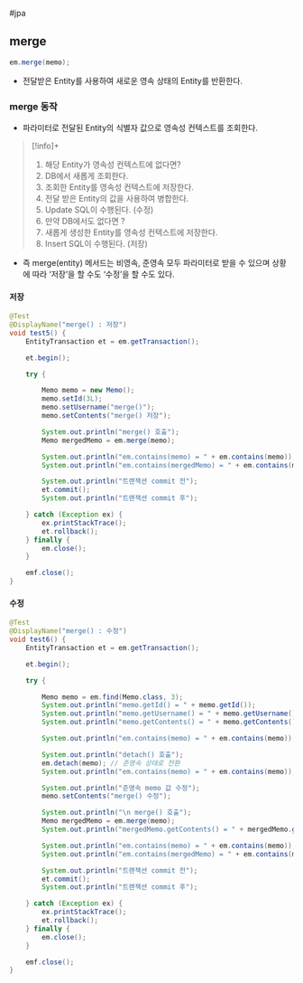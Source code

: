 #jpa 

## merge
```java
em.merge(memo);
```

+ 전달받은 Entity를 사용하여 새로운 영속 상태의 Entity를 반환한다.

### merge 동작
- 파라미터로 전달된 Entity의 식별자 값으로 영속성 컨텍스트를 조회한다.

> [!info]+ 
> 1. 해당 Entity가 영속성 컨텍스트에 없다면?
> 	1. DB에서 새롭게 조회한다.
> 	2. 조회한 Entity를 영속성 컨텍스트에 저장한다.
> 	3. 전달 받은 Entity의 값을 사용하여 병합한다.
> 	4. Update SQL이 수행된다. (수정)
> 2. 만약 DB에서도 없다면 ?
> 	1. 새롭게 생성한 Entity를 영속성 컨텍스트에 저장한다.
> 	2. Insert SQL이 수행된다. (저장)

+ 즉 merge(entity) 메서드는 비영속, 준영속 모두 파라미터로 받을 수 있으며 상황에 따라 ‘저장’을 할 수도 ‘수정’을 할 수도 있다.

#### 저장
```java
@Test
@DisplayName("merge() : 저장")
void test5() {
    EntityTransaction et = em.getTransaction();

    et.begin();

    try {

        Memo memo = new Memo();
        memo.setId(3L);
        memo.setUsername("merge()");
        memo.setContents("merge() 저장");

        System.out.println("merge() 호출");
        Memo mergedMemo = em.merge(memo);

        System.out.println("em.contains(memo) = " + em.contains(memo));
        System.out.println("em.contains(mergedMemo) = " + em.contains(mergedMemo));

        System.out.println("트랜잭션 commit 전");
        et.commit();
        System.out.println("트랜잭션 commit 후");

    } catch (Exception ex) {
        ex.printStackTrace();
        et.rollback();
    } finally {
        em.close();
    }

    emf.close();
}
```

#### 수정
```java
@Test
@DisplayName("merge() : 수정")
void test6() {
    EntityTransaction et = em.getTransaction();

    et.begin();

    try {

        Memo memo = em.find(Memo.class, 3);
        System.out.println("memo.getId() = " + memo.getId());
        System.out.println("memo.getUsername() = " + memo.getUsername());
        System.out.println("memo.getContents() = " + memo.getContents());

        System.out.println("em.contains(memo) = " + em.contains(memo));

        System.out.println("detach() 호출");
        em.detach(memo); // 준영속 상태로 전환
        System.out.println("em.contains(memo) = " + em.contains(memo));

        System.out.println("준영속 memo 값 수정");
        memo.setContents("merge() 수정");

        System.out.println("\n merge() 호출");
        Memo mergedMemo = em.merge(memo);
        System.out.println("mergedMemo.getContents() = " + mergedMemo.getContents());

        System.out.println("em.contains(memo) = " + em.contains(memo));
        System.out.println("em.contains(mergedMemo) = " + em.contains(mergedMemo));

        System.out.println("트랜잭션 commit 전");
        et.commit();
        System.out.println("트랜잭션 commit 후");

    } catch (Exception ex) {
        ex.printStackTrace();
        et.rollback();
    } finally {
        em.close();
    }

    emf.close();
}
```
